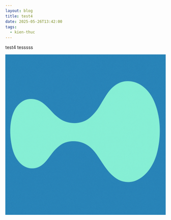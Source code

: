 ```yaml
---
layout: blog
title: test4
date: 2025-05-26T13:42:00
tags:
  - kien-thuc
---
```

test4 tesssss

![](/uploads/ChatGPT%20Image%20May%2023%2C%202025%2C%2003_47_54%20PM.png)
